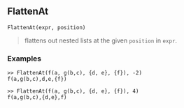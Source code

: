## FlattenAt

```
FlattenAt(expr, position)
```

> flattens out nested lists at the given `position` in `expr`.
	 

### Examples
```
>> FlattenAt(f(a, g(b,c), {d, e}, {f}), -2)
f(a,g(b,c),d,e,{f})

>> FlattenAt(f(a, g(b,c), {d, e}, {f}), 4)
f(a,g(b,c),{d,e},f)
```
